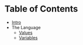 # Table of Contents

* [Intro](intro.md)
* The Language
  - [Values](lang/values.md)
  - [Variables](lang/variables.md)

